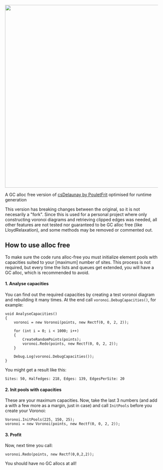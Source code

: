 <p align="center">
<img src="https://i.imgur.com/KO1h1Qs.gif" width="600">
</p>

A GC alloc free version of [csDelaunay by PouletFrit](https://github.com/PouletFrit/csDelaunay) optimised for runtime generation

This version has breaking changes between the original, so it is not necesarily a "fork". Since this is used for a personal project where only constructing voronoi diagrams and retrieving clipped edges was needed, all other features are not tested nor guaranteed to be GC alloc free (like LloydRelaxation), and some methods may be removed or commented out.

## How to use alloc free
To make sure the code runs alloc-free you must initialize element pools with capacities suited to your [maximum] number of sites. This process is not required, but every time the lists and queues get extended, you will have a GC alloc, which is recommended to avoid. 
#### 1. Analyse capacities
You can find out the required capacities by creating a test voronoi diagram and rebuilding it many times. At the end call `voronoi.DebugCapacities()`, for example:
```
void AnalyseCapacities()
{
    voronoi = new Voronoi(points, new Rectf(0, 0, 2, 2));

    for (int i = 0; i < 1000; i++)
    {
        CreateRandomPoints(points);
        voronoi.Redo(points, new Rectf(0, 0, 2, 2));
    }

    Debug.Log(voronoi.DebugCapacities());
}
```
You might get a result like this:
```
Sites: 50, Halfedges: 218, Edges: 139, EdgesPerSite: 20
```
#### 2. Init pools with capacities
These are your maximum capacities. Now, take the last 3 numbers (and add a with a few more as a margin, just in case) and call `InitPools` before you create your Voronoi:
```
Voronoi.InitPools(225, 150, 25);
voronoi = new Voronoi(points, new Rectf(0, 0, 2, 2));
```
#### 3. Profit
Now, next time you call:
```
voronoi.Redo(points, new Rectf(0,0,2,2));
```
You should have no GC allocs at all!
